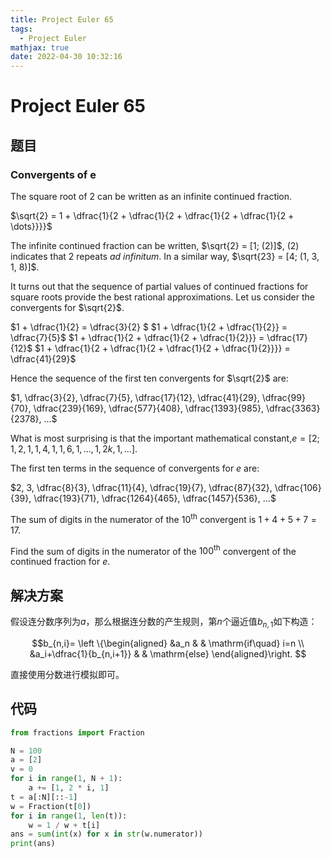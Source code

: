 ```yaml
---
title: Project Euler 65
tags:
  - Project Euler
mathjax: true
date: 2022-04-30 10:32:16
---
```


<escape><!-- more --></escape>

# Project Euler 65

## 题目

### Convergents of e

The square root of $2$ can be written as an infinite continued fraction.

$\sqrt{2} = 1 + \dfrac{1}{2 + \dfrac{1}{2 + \dfrac{1}{2 + \dfrac{1}{2 + \dots}}}}$

The infinite continued fraction can be written, $\sqrt{2} = [1; (2)]$, $(2)$ indicates that 2 repeats *ad infinitum*. In a similar way, $\sqrt{23} = [4; (1, 3, 1, 8)]$.

It turns out that the sequence of partial values of continued fractions for square roots provide the best rational approximations. Let us consider the convergents for $\sqrt{2}$.

$1 + \dfrac{1}{2} = \dfrac{3}{2} $
$1 + \dfrac{1}{2 + \dfrac{1}{2}} = \dfrac{7}{5}$
$1 + \dfrac{1}{2 + \dfrac{1}{2 + \dfrac{1}{2}}} = \dfrac{17}{12}$
$1 + \dfrac{1}{2 + \dfrac{1}{2 + \dfrac{1}{2 + \dfrac{1}{2}}}} = \dfrac{41}{29}$

Hence the sequence of the first ten convergents for $\sqrt{2}$ are:

$1, \dfrac{3}{2}, \dfrac{7}{5}, \dfrac{17}{12}, \dfrac{41}{29}, \dfrac{99}{70}, \dfrac{239}{169}, \dfrac{577}{408}, \dfrac{1393}{985}, \dfrac{3363}{2378}, ...$

What is most surprising is that the important mathematical constant,$e = [2; 1, 2, 1, 1, 4, 1, 1, 6, 1, \dots , 1, 2k, 1, \dots]$.

The first ten terms in the sequence of convergents for $e$ are:

$2, 3, \dfrac{8}{3}, \dfrac{11}{4}, \dfrac{19}{7}, \dfrac{87}{32}, \dfrac{106}{39}, \dfrac{193}{71}, \dfrac{1264}{465}, \dfrac{1457}{536}, ...$

The sum of digits in the numerator of the $10^{\mathrm{th}}$ convergent is $1 + 4 + 5 + 7 = 17$.

Find the sum of digits in the numerator of the $100 ^{\mathrm{th}}$ convergent of the continued fraction for $e$.

## 解决方案

假设连分数序列为$a$，那么根据连分数的产生规则，第$n$个逼近值$b_{n,1}$如下构造：

$$b_{n,i}=
\left \{\begin{aligned}
  &a_n  & & \mathrm{if\quad} i=n \\
  &a_i+\dfrac{1}{b_{n,i+1}} & & \mathrm{else}
\end{aligned}\right.
$$

直接使用分数进行模拟即可。

## 代码

```py
from fractions import Fraction

N = 100
a = [2]
v = 0
for i in range(1, N + 1):
    a += [1, 2 * i, 1]
t = a[:N][::-1]
w = Fraction(t[0])
for i in range(1, len(t)):
    w = 1 / w + t[i]
ans = sum(int(x) for x in str(w.numerator))
print(ans)

```
